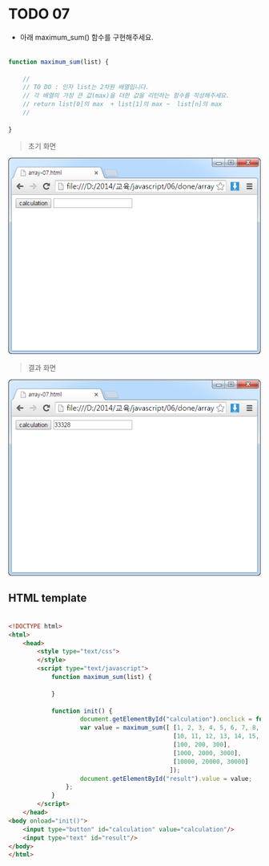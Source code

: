 ﻿TODO 07
========

* 아래 maximum_sum() 함수를 구현해주세요.

```javascript

function maximum_sum(list) {

	//
	// TO DO : 인자 list는 2차원 배열입니다. 
	// 각 배열의 가장 큰 값(max)을 더한 값을 리턴하는 함수를 작성해주세요.
	// return list[0]의 max  + list[1]의 max ~  list[n]의 max
	//
	
}		

```

> 초기 화면

![TODO07](https://raw.githubusercontent.com/lightsh/jsstudy/master/06/todo/images/todo_07.png)


>  결과 화면

![TODO07](https://raw.githubusercontent.com/lightsh/jsstudy/master/06/todo/images/todo_07_result.png)

## HTML template

```html

<!DOCTYPE html> 
<html>
	<head>
		<style type="text/css">
		</style>
		<script type="text/javascript">
			function maximum_sum(list) {

			}
			
			function init() {
					document.getElementById("calculation").onclick = function() {
					var value = maximum_sum([ [1, 2, 3, 4, 5, 6, 7, 8, 9], 
					                          [10, 11, 12, 13, 14, 15, 16, 17, 18, 19], 
											  [100, 200, 300],
											  [1000, 2000, 3000],
											  [10000, 20000, 30000]
											 ]);
					document.getElementById("result").value = value;					
				};
			}			
		</script>
	</head>
<body onload="init()">               
	<input type="button" id="calculation" value="calculation"/>        
	<input type="text" id="result"/> 
</body>
</html>

```

